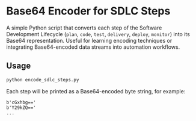 # Base64 Encoder for SDLC Steps

A simple Python script that converts each step of the Software Development Lifecycle (`plan`, `code`, `test`, `delivery`, `deploy`, `monitor`) into its Base64 representation. Useful for learning encoding techniques or integrating Base64-encoded data streams into automation workflows.

## Usage

```bash
python encode_sdlc_steps.py
```

Each step will be printed as a Base64-encoded byte string, for example:

```
b'cGxhbg=='
b'Y29kZQ=='
...
```
